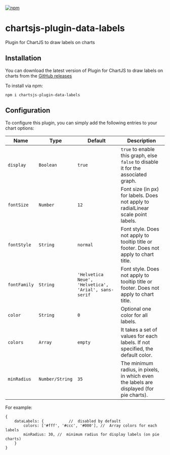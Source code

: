 [![npm](https://img.shields.io/npm/v/chartsjs-plugin-data-labels.svg?style=flat-square)](https://www.npmjs.com/package/chartsjs-plugin-data-labels)
# chartsjs-plugin-data-labels
Plugin for ChartJS to draw labels on charts
## Installation
You can download the latest version of Plugin for ChartJS to draw labels on charts from the [GitHub releases](https://github.com/garipov/chartsjs-plugin-data-labels)  

To install via npm:  
```
npm i chartsjs-plugin-data-labels
```
## Configuration
To configure this plugin, you can simply add the following entries to your chart options:  

| Name | Type | Default | Description |
| ---- | ---- | ------- | ----------- |
| `display` | `Boolean` | `true` | `true` to enable this graph, else `false` to disable it for the associated graph.
| `fontSize` | `Number` | `12` | Font size (in px) for labels. Does not apply to radialLinear scale point labels.
| `fontStyle` | `String` | `normal` | Font style. Does not apply to tooltip title or footer. Does not apply to chart title.
| `fontFamily` | `String` | `'Helvetica Neue', 'Helvetica', 'Arial', sans-serif` | Font style. Does not apply to tooltip title or footer. Does not apply to chart title.
| `color` | `String` | `0` | Optional one color for all labels.
| `colors` | `Array` | `empty` | It takes a set of values for each labels. If not specified, the default color.
| `minRadius` | `Number/String` | `35` | The minimum radius, in pixels, in which even the labels are displayed (for pie charts).

For example:
```
{
    dataLabels: {           //  disabled by default
        colors: ['#fff', '#ccc', '#000'], //  Array colors for each labels
        minRadius: 30, //  minimum radius for display labels (on pie charts)
    }
}
```
